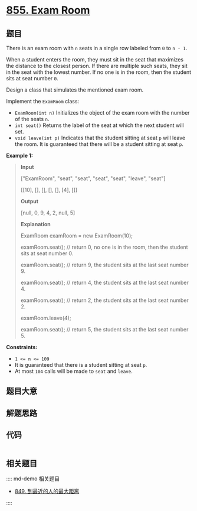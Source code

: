 # [855. Exam Room](https://leetcode.com/problems/exam-room)

## 题目

There is an exam room with `n` seats in a single row labeled from `0` to `n -
1`.

When a student enters the room, they must sit in the seat that maximizes the
distance to the closest person. If there are multiple such seats, they sit in
the seat with the lowest number. If no one is in the room, then the student
sits at seat number `0`.

Design a class that simulates the mentioned exam room.

Implement the `ExamRoom` class:

  * `ExamRoom(int n)` Initializes the object of the exam room with the number of the seats `n`.
  * `int seat()` Returns the label of the seat at which the next student will set.
  * `void leave(int p)` Indicates that the student sitting at seat `p` will leave the room. It is guaranteed that there will be a student sitting at seat `p`.



**Example 1:**

> 
> 
> 
> 
> 
> **Input**
> 
> ["ExamRoom", "seat", "seat", "seat", "seat", "leave", "seat"]
> 
> [[10], [], [], [], [], [4], []]
> 
> **Output**
> 
> [null, 0, 9, 4, 2, null, 5]
> 
> 
> 
> **Explanation**
> 
> ExamRoom examRoom = new ExamRoom(10);
> 
> examRoom.seat(); // return 0, no one is in the room, then the student sits at seat number 0.
> 
> examRoom.seat(); // return 9, the student sits at the last seat number 9.
> 
> examRoom.seat(); // return 4, the student sits at the last seat number 4.
> 
> examRoom.seat(); // return 2, the student sits at the last seat number 2.
> 
> examRoom.leave(4);
> 
> examRoom.seat(); // return 5, the student sits at the last seat number 5.
> 
> 

**Constraints:**

  * `1 <= n <= 109`
  * It is guaranteed that there is a student sitting at seat `p`.
  * At most `104` calls will be made to `seat` and `leave`.


## 题目大意

## 解题思路

## 代码

```javascript

```

## 相关题目

:::: md-demo 相关题目
- [849. 到最近的人的最大距离](https://leetcode.com/problems/maximize-distance-to-closest-person)

::::
